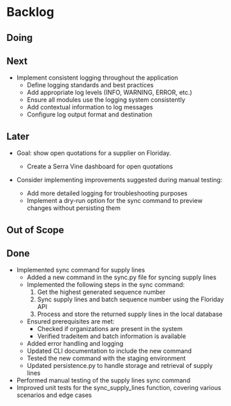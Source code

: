 # Backlog

## Doing

## Next

* Implement consistent logging throughout the application
  * Define logging standards and best practices
  * Add appropriate log levels (INFO, WARNING, ERROR, etc.)
  * Ensure all modules use the logging system consistently
  * Add contextual information to log messages
  * Configure log output format and destination

## Later

* Goal: show open quotations for a supplier on Floriday.
  * Create a Serra Vine dashboard for open quotations

* Consider implementing improvements suggested during manual testing:
  * Add more detailed logging for troubleshooting purposes
  * Implement a dry-run option for the sync command to preview changes without persisting them

## Out of Scope

## Done

* Implemented sync command for supply lines
  * Added a new command in the sync.py file for syncing supply lines
  * Implemented the following steps in the sync command:
    1. Get the highest generated sequence number
    2. Sync supply lines and batch sequence number using the Floriday API
    3. Process and store the returned supply lines in the local database
  * Ensured prerequisites are met:
    - Checked if organizations are present in the system
    - Verified tradeitem and batch information is available
  * Added error handling and logging
  * Updated CLI documentation to include the new command
  * Tested the new command with the staging environment
  * Updated persistence.py to handle storage and retrieval of supply lines
* Performed manual testing of the supply lines sync command
* Improved unit tests for the sync_supply_lines function, covering various scenarios and edge cases
